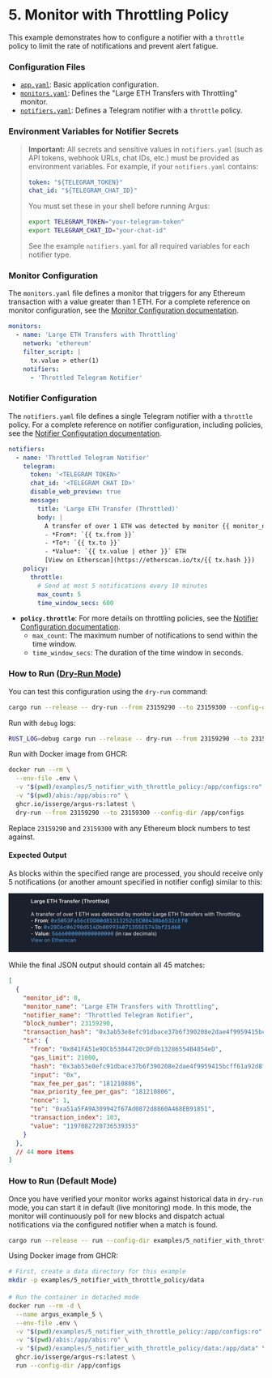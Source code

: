 # 5. Monitor with Throttling Policy

This example demonstrates how to configure a notifier with a `throttle` policy
to limit the rate of notifications and prevent alert fatigue.

### Configuration Files

- [`app.yaml`](../../docs/src/user_guide/config_app.md): Basic application configuration.
- [`monitors.yaml`](../../docs/src/user_guide/config_monitors.md): Defines the "Large ETH Transfers with Throttling" monitor.
- [`notifiers.yaml`](../../docs/src/user_guide/config_notifiers.md): Defines a Telegram notifier with a `throttle` policy.

### Environment Variables for Notifier Secrets

> **Important:** All secrets and sensitive values in `notifiers.yaml` (such as API tokens, webhook URLs, chat IDs, etc.) must be provided as environment variables.
> For example, if your `notifiers.yaml` contains:
>
> ```yaml
> token: "${TELEGRAM_TOKEN}"
> chat_id: "${TELEGRAM_CHAT_ID}"
> ```
>
> You must set these in your shell before running Argus:
>
> ```sh
> export TELEGRAM_TOKEN="your-telegram-token"
> export TELEGRAM_CHAT_ID="your-chat-id"
> ```
>
> See the example `notifiers.yaml` for all required variables for each notifier type.

### Monitor Configuration

The `monitors.yaml` file defines a monitor that triggers for any Ethereum
transaction with a value greater than 1 ETH. For a complete reference on monitor configuration, see the [Monitor Configuration documentation](../../docs/src/user_guide/config_monitors.md).

```yaml
monitors:
  - name: 'Large ETH Transfers with Throttling'
    network: 'ethereum'
    filter_script: |
      tx.value > ether(1)
    notifiers:
      - 'Throttled Telegram Notifier'
```

### Notifier Configuration

The `notifiers.yaml` file defines a single Telegram notifier with a `throttle`
policy. For a complete reference on notifier configuration, including policies, see the [Notifier Configuration documentation](../../docs/src/user_guide/config_notifiers.md).

```yaml
notifiers:
  - name: 'Throttled Telegram Notifier'
    telegram:
      token: '<TELEGRAM TOKEN>'
      chat_id: '<TELEGRAM CHAT ID>'
      disable_web_preview: true
      message:
        title: 'Large ETH Transfer (Throttled)'
        body: |
          A transfer of over 1 ETH was detected by monitor {{ monitor_name }}.
          - *From*: `{{ tx.from }}`
          - *To*: `{{ tx.to }}`
          - *Value*: `{{ tx.value | ether }}` ETH
          [View on Etherscan](https://etherscan.io/tx/{{ tx.hash }})
    policy:
      throttle:
        # Send at most 5 notifications every 10 minutes
        max_count: 5
        time_window_secs: 600
```

-   **`policy.throttle`**: For more details on throttling policies, see the [Notifier Configuration documentation](../../docs/src/user_guide/config_notifiers.md#throttle-policy).
    -   `max_count`: The maximum number of notifications to send within the
        time window.
    -   `time_window_secs`: The duration of the time window in seconds.

### How to Run ([Dry-Run Mode](../../docs/src/operations/cli.md#dry-run-mode))

You can test this configuration using the `dry-run` command:

```bash
cargo run --release -- dry-run --from 23159290 --to 23159300 --config-dir examples/5_notifier_with_throttle_policy/
```

Run with `debug` logs:

```bash
RUST_LOG=debug cargo run --release -- dry-run --from 23159290 --to 23159300 --config-dir examples/5_notifier_with_throttle_policy/
```

Run with Docker image from GHCR:

```bash
docker run --rm \
  --env-file .env \
  -v "$(pwd)/examples/5_notifier_with_throttle_policy:/app/configs:ro" \
  -v "$(pwd)/abis:/app/abis:ro" \
  ghcr.io/isserge/argus-rs:latest \
  dry-run --from 23159290 --to 23159300 --config-dir /app/configs
```

Replace `23159290` and `23159300` with any Ethereum block numbers to test against.

#### Expected Output

As blocks within the specified range are processed, you should receive only 5
notifications (or another amount specified in notifier config) similar to this:

![Sample notification output (Telegram)](image.png)

While the final JSON output should contain all 45 matches:

```json
[
  {
    "monitor_id": 0,
    "monitor_name": "Large ETH Transfers with Throttling",
    "notifier_name": "Throttled Telegram Notifier",
    "block_number": 23159290,
    "transaction_hash": "0x3ab53e8efc91dbace37b6f390208e2dae4f9959415bcff61a92d8fad4fa133cc",
    "tx": {
      "from": "0x841FA51e9DCb53844720cDFdb13286554B4854eD",
      "gas_limit": 21000,
      "hash": "0x3ab53e8efc91dbace37b6f390208e2dae4f9959415bcff61a92d8fad4fa133cc",
      "input": "0x",
      "max_fee_per_gas": "181210806",
      "max_priority_fee_per_gas": "181210806",
      "nonce": 1,
      "to": "0xa51a5FA9A309942f67Ad0872d8860A468EB91851",
      "transaction_index": 103,
      "value": "1197082720736539353"
    }
  },
  // 44 more items
]
```

### How to Run (Default Mode)

Once you have verified your monitor works against historical data in `dry-run`
mode, you can start it in default (live monitoring) mode. In this mode, the
monitor will continuously poll for new blocks and dispatch actual notifications
via the configured notifier when a match is found.

```bash
cargo run --release -- run --config-dir examples/5_notifier_with_throttle_policy/
```

Using Docker image from GHCR:

```bash
# First, create a data directory for this example
mkdir -p examples/5_notifier_with_throttle_policy/data

# Run the container in detached mode
docker run --rm -d \
  --name argus_example_5 \
  --env-file .env \
  -v "$(pwd)/examples/5_notifier_with_throttle_policy:/app/configs:ro" \
  -v "$(pwd)/abis:/app/abis:ro" \
  -v "$(pwd)/examples/5_notifier_with_throttle_policy/data:/app/data" \
  ghcr.io/isserge/argus-rs:latest \
  run --config-dir /app/configs
```
